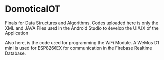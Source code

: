 # DomoticaIOT
Finals for Data Structures and Algorithms.
Codes uploaded here is only the XML and JAVA Files used in the Android Studio to develop the UI/UX of the Application

Also here, is the code used for programming the WiFi Module. A WeMos D1 mini is used for ESP8266EX for communication in the Firebase Realtime Database.

